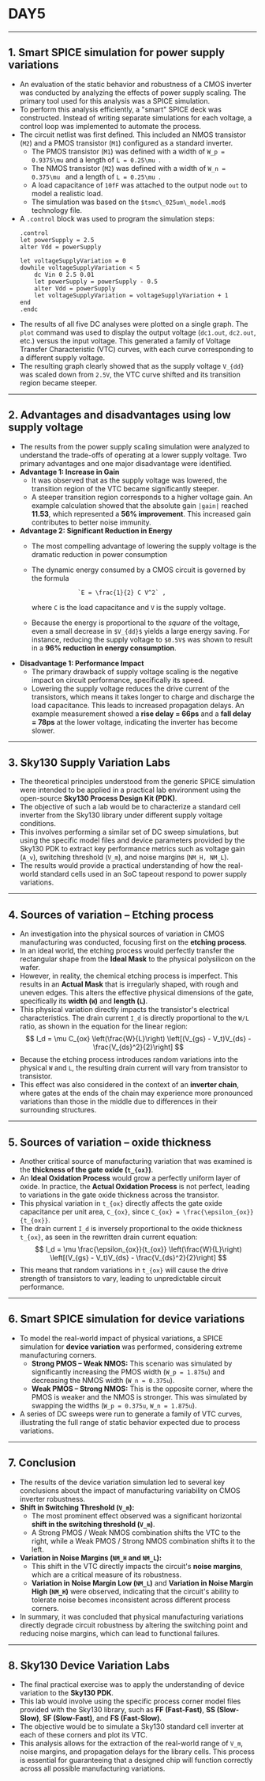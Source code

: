 # DAY5


***

## 1. Smart SPICE simulation for power supply variations

* An evaluation of the static behavior and robustness of a CMOS inverter was conducted by analyzing the effects of power supply scaling. The primary tool used for this analysis was a SPICE simulation.
* To perform this analysis efficiently, a "smart" SPICE deck was constructed. Instead of writing separate simulations for each voltage, a control loop was implemented to automate the process.
* The circuit netlist was first defined. This included an NMOS transistor (`M2`) and a PMOS transistor (`M1`) configured as a standard inverter.
    * The PMOS transistor (`M1`) was defined with a width of ` W_p = 0.9375\mu ` and a length of `L = 0.25\mu `.
    * The NMOS transistor (`M2`) was defined with a width of `W_n = 0.375\mu ` and a length of `L = 0.25\mu `.
    * A load capacitance of `10fF` was attached to the output node `out` to model a realistic load.
    * The simulation was based on the `$tsmc\_025um\_model.mod$` technology file.
* A `.control` block was used to program the simulation steps:
    ```spice
    .control
    let powerSupply = 2.5
    alter Vdd = powerSupply

    let voltageSupplyVariation = 0
    dowhile voltageSupplyVariation < 5
        dc Vin 0 2.5 0.01
        let powerSupply = powerSupply - 0.5
        alter Vdd = powerSupply
        let voltageSupplyVariation = voltageSupplyVariation + 1
    end
    .endc
    ```
* The results of all five DC analyses were plotted on a single graph. The `plot` command was used to display the output voltage (`dc1.out`, `dc2.out`, etc.) versus the input voltage. This generated a family of Voltage Transfer Characteristic (VTC) curves, with each curve corresponding to a different supply voltage.
* The resulting graph clearly showed that as the supply voltage `V_{dd}` was scaled down from `2.5V`, the VTC curve shifted and its transition region became steeper.


***

## 2. Advantages and disadvantages using low supply voltage

* The results from the power supply scaling simulation were analyzed to understand the trade-offs of operating at a lower supply voltage. Two primary advantages and one major disadvantage were identified.
* **Advantage 1: Increase in Gain**
    * It was observed that as the supply voltage was lowered, the transition region of the VTC became significantly steeper.
    * A steeper transition region corresponds to a higher voltage gain. An example calculation showed that the absolute gain `|gain|` reached **11.53**, which represented a **56% improvement**. This increased gain contributes to better noise immunity.
* **Advantage 2: Significant Reduction in Energy**
    * The most compelling advantage of lowering the supply voltage is the dramatic reduction in power consumption
    * The dynamic energy consumed by a CMOS circuit is governed by the formula
      
                       `E = \frac{1}{2} C V^2` ,
      
      where `C` is the load capacitance and `V` is the supply voltage.
    * Because the energy is proportional to the *square* of the voltage, even a small decrease in `$V_{dd}$` yields a large energy saving. For instance, reducing the supply voltage to `$0.5V$` was shown to result in a **96% reduction in energy consumption**.
* **Disadvantage 1: Performance Impact**
    * The primary drawback of supply voltage scaling is the negative impact on circuit performance, specifically its speed.
    * Lowering the supply voltage reduces the drive current of the transistors, which means it takes longer to charge and discharge the load capacitance. This leads to increased propagation delays. An example measurement showed a **rise delay = 66ps** and a **fall delay = 78ps** at the lower voltage, indicating the inverter has become slower.



***

## 3. Sky130 Supply Variation Labs

* The theoretical principles understood from the generic SPICE simulation were intended to be applied in a practical lab environment using the open-source **Sky130 Process Design Kit (PDK)**.
* The objective of such a lab would be to characterize a standard cell inverter from the Sky130 library under different supply voltage conditions.
* This involves performing a similar set of DC sweep simulations, but using the specific model files and device parameters provided by the Sky130 PDK to extract key performance metrics such as voltage gain (`A_v`), switching threshold (`V_m`), and noise margins (`NM_H, NM_L`).
* The results would provide a practical understanding of how the real-world standard cells used in an SoC tapeout respond to power supply variations.

***

## 4. Sources of variation – Etching process

* An investigation into the physical sources of variation in CMOS manufacturing was conducted, focusing first on the **etching process**.
* In an ideal world, the etching process would perfectly transfer the rectangular shape from the **Ideal Mask** to the physical polysilicon on the wafer.
* However, in reality, the chemical etching process is imperfect. This results in an **Actual Mask** that is irregularly shaped, with rough and uneven edges. This alters the effective physical dimensions of the gate, specifically its **width (`W`)** and **length (`L`)**.
* This physical variation directly impacts the transistor's electrical characteristics. The drain current `I_d` is directly proportional to the `W/L` ratio, as shown in the equation for the linear region:
    $$
    I_d = \mu C_{ox} \left(\frac{W}{L}\right) \left[(V_{gs} - V_t)V_{ds} - \frac{V_{ds}^2}{2}\right]
    $$
* Because the etching process introduces random variations into the physical `W` and `L`, the resulting drain current will vary from transistor to transistor.
* This effect was also considered in the context of an **inverter chain**, where gates at the ends of the chain may experience more pronounced variations than those in the middle due to differences in their surrounding structures.



***

## 5. Sources of variation – oxide thickness

* Another critical source of manufacturing variation that was examined is the **thickness of the gate oxide (`t_{ox}`)**.
* An **Ideal Oxidation Process** would grow a perfectly uniform layer of oxide. In practice, the **Actual Oxidation Process** is not perfect, leading to variations in the gate oxide thickness across the transistor.
* This physical variation in `t_{ox}` directly affects the gate oxide capacitance per unit area, `C_{ox}`, since `C_{ox} = \frac{\epsilon_{ox}}{t_{ox}}`.
* The drain current `I_d` is inversely proportional to the oxide thickness `t_{ox}`, as seen in the rewritten drain current equation:
    $$
    I_d = \mu \frac{\epsilon_{ox}}{t_{ox}} \left(\frac{W}{L}\right) \left[(V_{gs} - V_t)V_{ds} - \frac{V_{ds}^2}{2}\right]
    $$
* This means that random variations in `t_{ox}` will cause the drive strength of transistors to vary, leading to unpredictable circuit performance.



***

## 6. Smart SPICE simulation for device variations

* To model the real-world impact of physical variations, a SPICE simulation for **device variation** was performed, considering extreme manufacturing corners.
    * **Strong PMOS – Weak NMOS:** This scenario was simulated by significantly increasing the PMOS width (`W_p = 1.875u`) and decreasing the NMOS width (`W_n = 0.375u`).
    * **Weak PMOS – Strong NMOS:** This is the opposite corner, where the PMOS is weaker and the NMOS is stronger. This was simulated by swapping the widths (`W_p = 0.375u`, `W_n = 1.875u`).
* A series of DC sweeps were run to generate a family of VTC curves, illustrating the full range of static behavior expected due to process variations.


***

## 7. Conclusion

* The results of the device variation simulation led to several key conclusions about the impact of manufacturing variability on CMOS inverter robustness.
* **Shift in Switching Threshold (`V_m`):**
    * The most prominent effect observed was a significant horizontal **shift in the switching threshold (`V_m`)**.
    * A Strong PMOS / Weak NMOS combination shifts the VTC to the right, while a Weak PMOS / Strong NMOS combination shifts it to the left.
* **Variation in Noise Margins (`NM_H` and `NM_L`):**
    * This shift in the VTC directly impacts the circuit's **noise margins**, which are a critical measure of its robustness.
    * **Variation in Noise Margin Low (`NM_L`)** and **Variation in Noise Margin High (`NM_H`)** were observed, indicating that the circuit's ability to tolerate noise becomes inconsistent across different process corners.
* In summary, it was concluded that physical manufacturing variations directly degrade circuit robustness by altering the switching point and reducing noise margins, which can lead to functional failures.


***

## 8. Sky130 Device Variation Labs

* The final practical exercise was to apply the understanding of device variation to the **Sky130 PDK**.
* This lab would involve using the specific process corner model files provided with the Sky130 library, such as **FF (Fast-Fast)**, **SS (Slow-Slow)**, **SF (Slow-Fast)**, and **FS (Fast-Slow)**.
* The objective would be to simulate a Sky130 standard cell inverter at each of these corners and plot its VTC.
* This analysis allows for the extraction of the real-world range of `V_m`, noise margins, and propagation delays for the library cells. This process is essential for guaranteeing that a designed chip will function correctly across all possible manufacturing variations.
